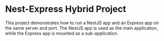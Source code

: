 # Nest-Express Hybrid Project

This project demonstrates how to run a NestJS app and an Express app on the same server and port. The NestJS app is used as the main application, while the Express app is mounted as a sub-application.

